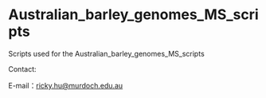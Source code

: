 # Australian_barley_genomes_MS_scripts
Scripts used for the Australian_barley_genomes_MS_scripts

Contact:

E-mail：ricky.hu@murdoch.edu.au
